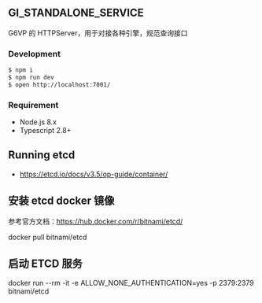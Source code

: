 ## GI_STANDALONE_SERVICE

G6VP 的 HTTPServer，用于对接各种引擎，规范查询接口

### Development

```bash
$ npm i
$ npm run dev
$ open http://localhost:7001/
```

### Requirement

- Node.js 8.x
- Typescript 2.8+

## Running etcd

- https://etcd.io/docs/v3.5/op-guide/container/

## 安装 etcd docker 镜像

参考官方文档：https://hub.docker.com/r/bitnami/etcd/

docker pull bitnami/etcd

## 启动 ETCD 服务

docker run --rm -it -e ALLOW_NONE_AUTHENTICATION=yes -p 2379:2379 bitnami/etcd
